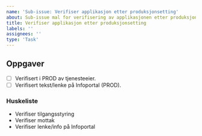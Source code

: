 ```yaml
---
name: 'Sub-issue: Verifiser applikasjon etter produksjonsetting'
about: Sub-issue mal for verifisering av applikasjonen etter produksjonsetting.
title: Verifiser applikasjon etter produksjonsetting
labels: ''
assignees: ''
type: 'Task'
---
```


## Oppgaver

<!-- Legg til/fjern aktuelle oppgaver. -->

- [ ] Verifisert i PROD av tjenesteeier.
- [ ] Verifisert tekst/lenke på Infoportal (PROD).

### Huskeliste

- Verifiser tilgangsstyring
- Verifiser mottak
- Verifiser lenke/info på Infoportal
